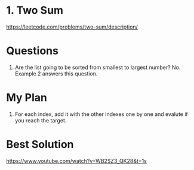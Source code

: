 # 1. Two Sum

https://leetcode.com/problems/two-sum/description/

# Questions
1. Are the list going to be sorted from smallest to largest number? No. Example 2 answers this question. 

# My Plan
1. For each index, add it with the other indexes one by one and evalute if you reach the target.

# Best Solution
https://www.youtube.com/watch?v=WB2SZ3_QK28&t=1s




